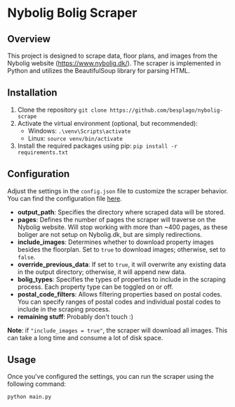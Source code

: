 # Nybolig Bolig Scraper
## Overview
This project is designed to scrape data, floor plans, and images from the Nybolig website (https://www.nybolig.dk/). The scraper is implemented in Python and utilizes the BeautifulSoup library for parsing HTML.

## Installation
1. Clone the repository `git clone https://github.com/besplago/nybolig-scrape`
2. Activate the virtual environment (optional, but recommended):
    - Windows: `.\venv\Scripts\activate`
    - Linux: `source venv/bin/activate`
3. Install the required packages using pip: `pip install -r requirements.txt`

## Configuration
Adjust the settings in the `config.json` file to customize the scraper behavior. You can find the configuration file [here](./config.json).

- **output_path**: Specifies the directory where scraped data will be stored.
- **pages**: Defines the number of pages the scraper will traverse on the Nybolig website. Will stop working with more than ~400 pages, as these boliger are not setup on Nybolig.dk, but are simply redirections.
- **include_images**: Determines whether to download property images besides the floorplan. Set to `true` to download images; otherwise, set to `false`.
- **override_previous_data**: If set to `true`, it will overwrite any existing data in the output directory; otherwise, it will append new data.
- **bolig_types**: Specifies the types of properties to include in the scraping process. Each property type can be toggled on or off.
- **postal_code_filters**: Allows filtering properties based on postal codes. You can specify ranges of postal codes and individual postal codes to include in the scraping process.
- **remaining stuff**: Probably don't touch :\)

**Note**: if `"include_images = true"`, the scraper will download all images. This can take a long time and consume a lot of disk space.

## Usage
Once you've configured the settings, you can run the scraper using the following command:
```bash
python main.py
```